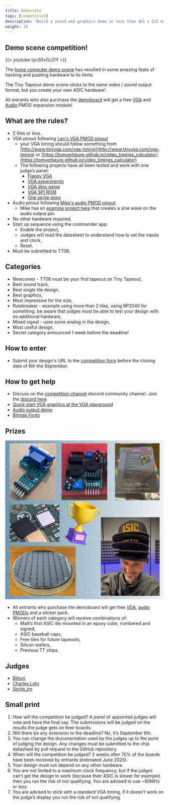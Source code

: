 ```yaml
---
title: Demoscene
tags: [competition]
description: "Build a sound and graphics demo in less than 161 x 225 microns of 130nm ASIC"
weight: 10
---
```


## Demo scene competition!

{{< youtube tycS0vGcZIY >}}

The [home computer demo scene](https://en.wikipedia.org/wiki/Demoscene) has resulted in some amazing feats of hacking and pushing hardware to its limits.

The Tiny Tapeout demo scene sticks to the same video / sound output format, but you create your own ASIC hardware!

All entrants who also purchase the [demoboard](/specs/pcb) will get a free [VGA](https://github.com/mole99/tiny-vga) and [Audio](https://github.com/MichaelBell/tt-audio-pmod) PMOD expansion module!

## What are the rules?

* 2 tiles or less.
* VGA pinout following [Leo's VGA PMOD pinout](https://github.com/mole99/tiny-vga)
    * your VGA timing should follow something from [http://www.tinyvga.com/vga-timing](http://www.tinyvga.com/vga-timing) or [https://tomverbeure.github.io/video_timings_calculator](https://tomverbeure.github.io/video_timings_calculator) 
    * The following projects have all been tested and work with one judge’s panel:
        * [Flappy VGA](https://tinytapeout.com/runs/tt05/134)
        * [VGA experiments](https://tinytapeout.com/runs/tt05/334)
        * [VGA dino game](https://tinytapeout.com/runs/tt05/458)
        * [VGA SPI ROM](https://tinytapeout.com/runs/tt05/645)
        * [One sprite pony](https://tinytapeout.com/runs/tt05/326/)
* Audio pinout following [Mike's audio PMOD pinout](https://github.com/MichaelBell/tt-audio-pmod). 
    * Mike has an [example project here](https://github.com/MichaelBell/tt08-pwm-example) that creates a sine wave on the audio output pin.
* No other hardware required.
* Start up sequence using the commander app:
    * Enable the project,
    * Judges will read the datasheet to understand how to set the inputs and clock,
    * Reset.
* Must be submitted to TT08.

## Categories

* Newcomer - TT08 must be your first tapeout on Tiny Tapeout,
* Best sound track,
* Best single tile design,
* Best graphics,
* Most impressive for the size,
* Rulebreaker - example using more than 2 tiles, using RP2040 for something. be aware that judges must be able to test your design with no additional hardware,
* Mixed signal - uses some analog in the design,
* Most useful design,
* Secret category announced 1 week before the deadline!

## How to enter

* Submit your design's URL to the [competition form](https://forms.gle/WtNjEgWybs3vCQPF9) before the closing date of 6th the September.

## How to get help

* Discuss on the [competition channel](https://discord.com/channels/1009193568256135208/1259420274445516891) discord community channel. Join the [discord here](/discord)
* [Quick start VGA graphics at the VGA playground](https://tinytapeout.github.io/vga-playground/)
* [Audio output demo](https://github.com/MichaelBell/tt08-pwm-example)
* [Bitmap Fonts](https://github.com/ianhan/BitmapFonts)

## Prizes

![prizes](images/demoscene_prizes.png)

* All entrants who purchase the demoboard will get free [VGA](https://github.com/mole99/tiny-vga), [audio PMODs](https://github.com/MichaelBell/tt-audio-pmod) and a sticker pack.
* Winners of each category will receive combinations of:
    * Matt’s first ASIC die mounted in an epoxy cube, numbered and signed,
    * ASIC baseball caps,
    * Free tiles for future tapeouts,
    * Silicon wafers,
    * Previous TT chips.

## Judges

* [Bitluni](https://www.youtube.com/channel/UCp_5PO66faM4dBFbFFBdPSQ)
* [Charles Lohr](http://cnlohr.net/)
* [Sprite_tm](https://spritesmods.com/)

## Small print

1. How will the competition be judged? A panel of appointed judges will vote and have the final say. The submissions will be judged on the results the judge gets on their boards.
2. Will there be any extension to the deadline? No, it’s September 6th.
3. You can change the documentation used by the judges up to the point of judging the design. Any changes must be submitted to the chip datasheet by pull request to the GitHub repository.
4. When will the competition be judged? 2 weeks after 75% of the boards have been received by entrants (estimated June 2025).
5. Your design must not depend on any other hardware.
6. You are not limited to a maximum clock frequency, but if the judges can’t get the design to work (because their ASIC is slower for example) then you run the risk of not qualifying. You are advised to use ~80MHz or less.
7. You are advised to stick with a standard VGA timing, if it doesn’t work on the judge’s display you run the risk of not qualifying.

